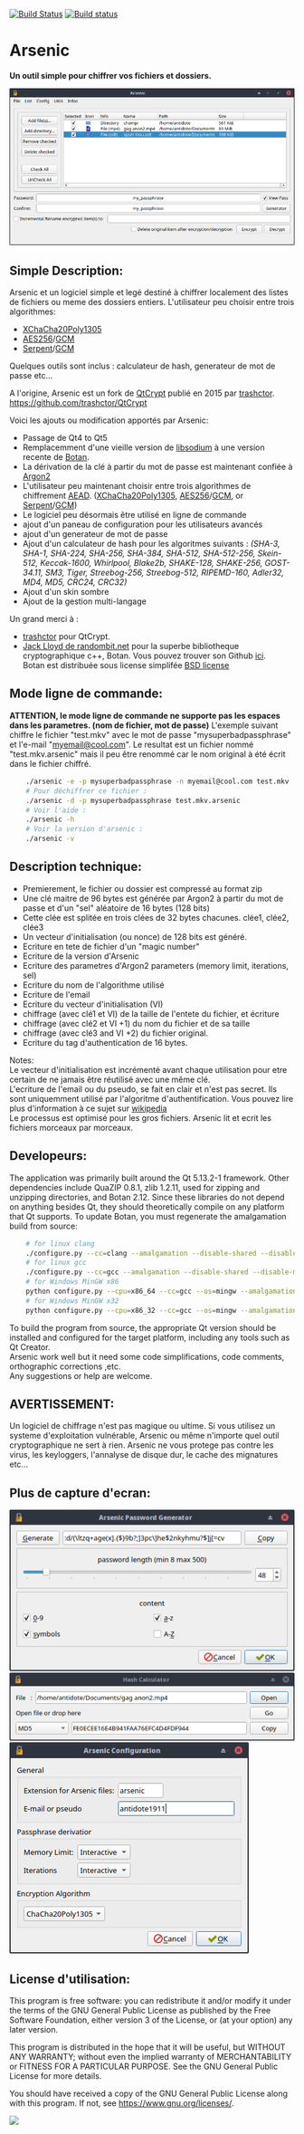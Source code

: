 [![Build Status](https://travis-ci.org/Antidote1911/Arsenic.svg?branch=master)](https://travis-ci.org/Antidote1911/Arsenic)
[![Build status](https://ci.appveyor.com/api/projects/status/eid3dqq4c28u7sf4?svg=true)](https://ci.appveyor.com/project/Antidote1911/arsenic)

# Arsenic
**Un outil simple pour chiffrer vos fichiers et dossiers.**


<img src='screenshots/main.png'/>

## Simple Description: ##
Arsenic et un logiciel simple et legé destiné à chiffrer localement des listes de fichiers ou meme des dossiers entiers. L'utilisateur peu choisir entre trois algorithmes:

- [XChaCha20Poly1305](https://botan.randombit.net/handbook/api_ref/cipher_modes.html#chacha20poly1305)
- [AES256](https://en.wikipedia.org/wiki/Advanced_Encryption_Standard)/[GCM](https://en.wikipedia.org/wiki/Galois/Counter_Mode)
- [Serpent](https://en.wikipedia.org/wiki/Serpent_(cipher))/[GCM](https://en.wikipedia.org/wiki/Galois/Counter_Mode)

Quelques outils sont inclus : calculateur de hash, generateur de mot de passe etc...

A l'origine, Arsenic est un fork de [QtCrypt](https://github.com/trashctor/QtCrypt) publié en 2015 par [trashctor](https://github.com/trashctor).<br>
https://github.com/trashctor/QtCrypt<br>

Voici les ajouts ou modification apportés par Arsenic:
- Passage de Qt4 to Qt5
- Remplacemment d'une vieille version de [libsodium](https://github.com/jedisct1/libsodium "Strong cryptographic library") à une version recente de [Botan](https://botan.randombit.net/ "Strong cryptographic library").
- La dérivation de la clé à partir du mot de passe est maintenant confiée à [Argon2](https://en.wikipedia.org/wiki/Argon2)
- L'utilisateur peu maintenant choisir entre trois algorithmes de chiffrement [AEAD](https://en.wikipedia.org/wiki/Authenticated_encryption).
([XChaCha20Poly1305](https://botan.randombit.net/handbook/api_ref/cipher_modes.html#chacha20poly1305), [AES256](https://en.wikipedia.org/wiki/Advanced_Encryption_Standard)/[GCM](https://en.wikipedia.org/wiki/Galois/Counter_Mode), or [Serpent](https://en.wikipedia.org/wiki/Serpent_(cipher))/[GCM](https://en.wikipedia.org/wiki/Galois/Counter_Mode))
- Le logiciel peu désormais être utilisé en ligne de commande
- ajout d'un paneau de configuration pour les utilisateurs avancés
- ajout d'un generateur de mot de passe
- Ajout d'un calculateur de hash pour les algoritmes suivants :
<em>(SHA-3, SHA-1, SHA-224, SHA-256, SHA-384, SHA-512, SHA-512-256, Skein-512, Keccak-1600, Whirlpool, Blake2b, SHAKE-128, SHAKE-256, GOST-34.11, SM3, Tiger, Streebog-256, Streebog-512, RIPEMD-160, Adler32, MD4, MD5, CRC24, CRC32)</em>
- Ajout d'un skin sombre
- Ajout de la gestion multi-langage

Un grand merci à :
- [trashctor](https://github.com/trashctor) pour QtCrypt.
- [Jack Lloyd de randombit.net](https://botan.randombit.net) pour la superbe bibliotheque cryptographique c++, Botan. Vous pouvez trouver son Github [ici](https://github.com/randombit/botan).<br>
Botan est distribuée sous license simplifée [BSD license](https://botan.randombit.net/license.txt)

## Mode ligne de commande: ##
**ATTENTION, le mode ligne de commande ne supporte pas les espaces dans les parametres. (nom de fichier, mot de passe)**
L'exemple suivant chiffre le fichier "test.mkv" avec le mot de passe "mysuperbadpassphrase" et l'e-mail "myemail@cool.com". Le resultat est un fichier nommé "test.mkv.arsenic" mais il peu être renommé car le nom original à été écrit dans le fichier chiffré.

```bash
    ./arsenic -e -p mysuperbadpassphrase -n myemail@cool.com test.mkv
    # Pour déchiffrer ce fichier :
    ./arsenic -d -p mysuperbadpassphrase test.mkv.arsenic
    # Voir l'aide :
    ./arsenic -h
    # Voir la version d'arsenic :
    ./arsenic -v
```

## Description technique: ##
- Premierement, le fichier ou dossier est compressé au format zip
- Une clé maitre de 96 bytes est générée par Argon2 à partir du mot de passe et d'un "sel" aléatoire de 16 bytes (128 bits)
- Cette clée est splitée en trois clées de 32 bytes chacunes. clée1, clée2, clée3
- Un vecteur d'initialisation (ou nonce) de 128 bits est généré.
- Ecriture en tete de fichier d'un "magic number"
- Ecriture de la version d'Arsenic
- Ecriture des parametres d'Argon2 parameters (memory limit, iterations, sel)
- Ecriture du nom de l'algorithme utilisé
- Ecriture de l'email
- Ecriture du vecteur d'initialisation (VI)
- chiffrage (avec clé1 et VI) de la taille de l'entete du fichier, et écriture
- chiffrage (avec clé2 et VI +1) du nom du fichier et de sa taille
- chiffrage (avec clé3 and VI +2) du fichier original.
- Ecriture du tag d'authentication de 16 bytes.

Notes:<br>
Le vecteur d'initialisation est incrémenté avant chaque utilisation pour etre certain de ne jamais être réutilisé avec une même clé.<br>
L'ecriture de l'email ou du pseudo, se fait en clair et n'est pas secret. Ils sont uniquemment utilisé par l'algoritme d'authentification. Vous pouvez lire plus d'information à ce sujet sur [wikipedia](https://en.wikipedia.org/wiki/Authenticated_encryption)<br>
Le processus est optimisé pour les gros fichiers. Arsenic lit et ecrit les fichiers morceaux par morceaux.

## Developeurs: ##
The application was primarily built around the Qt 5.13.2-1 framework. Other dependencies include QuaZIP 0.8.1, zlib 1.2.11, used for zipping and unzipping directories, and Botan 2.12. Since these libraries do not depend on anything besides Qt, they should theoretically compile on any platform that Qt supports.
To update Botan, you must regenerate the amalgamation build from source:

```bash
    # for linux clang
    ./configure.py --cc=clang --amalgamation --disable-shared --disable-modules=pkcs11
    # for linux gcc
    ./configure.py --cc=gcc --amalgamation --disable-shared --disable-modules=pkcs11
    # for Windows MinGW x86
    python configure.py --cpu=x86_64 --cc=gcc --os=mingw --amalgamation --disable-shared --disable-modules=pkcs11
    # for Windows MinGW x32
    python configure.py --cpu=x86_32 --cc=gcc --os=mingw --amalgamation --disable-shared --disable-modules=pkcs11
```

To build the program from source, the appropriate Qt version should be installed and configured for the target platform, including any tools such as Qt Creator.<br>
Arsenic work well but it need some code simplifications, code comments, orthographic corrections ,etc.<br> Any suggestions or help are welcome.

## AVERTISSEMENT: ##
Un logiciel de chiffrage n'est pas magique ou ultime. Si vous utilisez un systeme d'exploitation vulnérable, Arsenic ou même n'importe quel outil cryptographique ne sert à rien. Arsenic ne vous protege pas contre les virus, les keyloggers, l'annalyse de disque dur, le cache des mignatures etc...

## Plus de capture d'ecran: ##

<img src='screenshots/pass_generator.png'/>
<img src='screenshots/hash.png'/>
<img src='screenshots/config.png'/>

## License d'utilisation: ##
This program is free software: you can redistribute it and/or modify
it under the terms of the GNU General Public License as published by
the Free Software Foundation, either version 3 of the License, or
(at your option) any later version.

This program is distributed in the hope that it will be useful,
but WITHOUT ANY WARRANTY; without even the implied warranty of
MERCHANTABILITY or FITNESS FOR A PARTICULAR PURPOSE.  See the
GNU General Public License for more details.

You should have received a copy of the GNU General Public License
along with this program.  If not, see <https://www.gnu.org/licenses/>.

<img src='https://www.gnu.org/graphics/gplv3-with-text-136x68.png'/>
